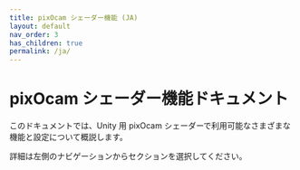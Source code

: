 ```yaml
---
title: pixOcam シェーダー機能 (JA)
layout: default
nav_order: 3
has_children: true
permalink: /ja/
---
```


# pixOcam シェーダー機能ドキュメント

このドキュメントでは、Unity 用 pixOcam シェーダーで利用可能なさまざまな機能と設定について概説します。

詳細は左側のナビゲーションからセクションを選択してください。 